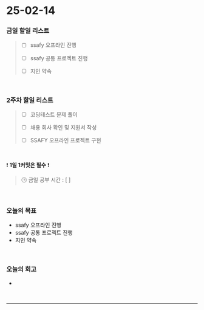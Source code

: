 # 25-02-14

### 금일 할일 리스트

> - [ ] ssafy 오프라인 진행
>
> - [ ] ssafy 공통 프로젝트 진행
>
> - [ ] 지인 약속


<br/>

### 2주차 할일 리스트

> - [ ] 코딩테스트 문제 풀이
>
> - [ ] 채용 회사 확인 및 지원서 작성
>
> - [ ] SSAFY 오프라인 프로젝트 구현

<br/>

❗ **1일 1커밋은 필수** ❗

> 🕒 금일 공부 시간 : [  ]

<br/>

### 오늘의 목표
- ssafy 오프라인 진행
- ssafy 공통 프로젝트 진행
- 지인 약속

<br>

### 오늘의 회고
- 

<br/>

---
